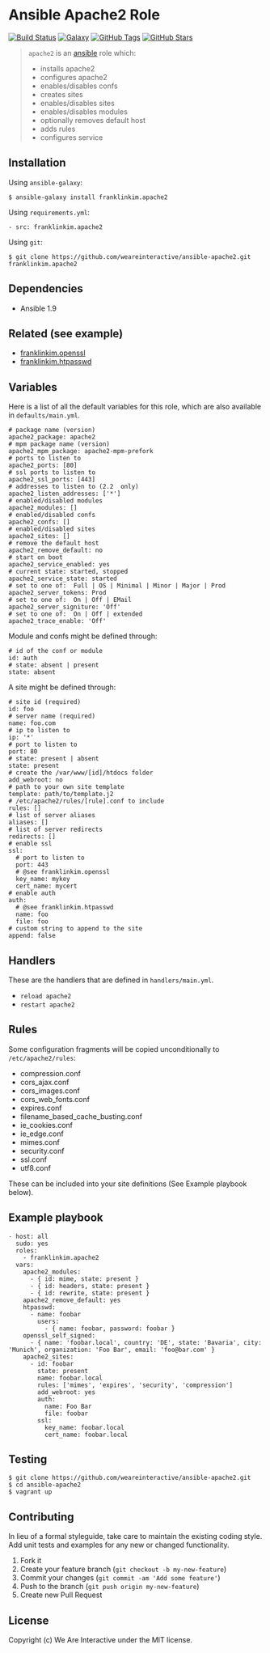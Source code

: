 # Ansible Apache2 Role

[![Build Status](https://img.shields.io/travis/weareinteractive/ansible-apache2.svg)](https://travis-ci.org/weareinteractive/ansible-apache2)
[![Galaxy](http://img.shields.io/badge/galaxy-franklinkim.supervisor-blue.svg)](https://galaxy.ansible.com/list#/roles/1364)
[![GitHub Tags](https://img.shields.io/github/tag/weareinteractive/ansible-apache2.svg)](https://github.com/weareinteractive/ansible-apache2)
[![GitHub Stars](https://img.shields.io/github/stars/weareinteractive/ansible-apache2.svg)](https://github.com/weareinteractive/ansible-apache2)

> `apache2` is an [ansible](http://www.ansible.com) role which:
>
> * installs apache2
> * configures apache2
> * enables/disables confs
> * creates sites
> * enables/disables sites
> * enables/disables modules
> * optionally removes default host
> * adds rules
> * configures service

## Installation

Using `ansible-galaxy`:

```
$ ansible-galaxy install franklinkim.apache2
```

Using `requirements.yml`:

```
- src: franklinkim.apache2
```

Using `git`:

```
$ git clone https://github.com/weareinteractive/ansible-apache2.git franklinkim.apache2
```

## Dependencies

* Ansible 1.9

## Related (see example)

* [franklinkim.openssl](https://github.com/weareinteractive/ansible-openssl)
* [franklinkim.htpasswd](https://github.com/weareinteractive/ansible-htpasswd)

## Variables

Here is a list of all the default variables for this role, which are also available in `defaults/main.yml`.

```
# package name (version)
apache2_package: apache2
# mpm package name (version)
apache2_mpm_package: apache2-mpm-prefork
# ports to listen to
apache2_ports: [80]
# ssl ports to listen to
apache2_ssl_ports: [443]
# addresses to listen to (2.2  only)
apache2_listen_addresses: ['*']
# enabled/disabled modules
apache2_modules: []
# enabled/disabled confs
apache2_confs: []
# enabled/disabled sites
apache2_sites: []
# remove the default host
apache2_remove_default: no
# start on boot
apache2_service_enabled: yes
# current state: started, stopped
apache2_service_state: started
# set to one of:  Full | OS | Minimal | Minor | Major | Prod
apache2_server_tokens: Prod
# set to one of:  On | Off | EMail
apache2_server_signiture: 'Off'
# set to one of:  On | Off | extended
apache2_trace_enable: 'Off'
```

Module and confs might be defined through:

```
# id of the conf or module
id: auth
# state: absent | present
state: absent
```

A site might be defined through:

```
# site id (required)
id: foo
# server name (required)
name: foo.com
# ip to listen to
ip: '*'
# port to listen to
port: 80
# state: present | absent
state: present
# create the /var/www/[id]/htdocs folder
add_webroot: no
# path to your own site template
template: path/to/template.j2
# /etc/apache2/rules/[rule].conf to include
rules: []
# list of server aliases
aliases: []
# list of server redirects
redirects: []
# enable ssl
ssl:
  # port to listen to
  port: 443
  # @see franklinkim.openssl
  key_name: mykey
  cert_name: mycert
# enable auth
auth:
  # @see franklinkim.htpasswd
  name: foo
  file: foo
# custom string to append to the site
append: false
```

## Handlers

These are the handlers that are defined in `handlers/main.yml`.

* `reload apache2`
* `restart apache2`

## Rules

Some configuration fragments will be copied unconditionally to `/etc/apache2/rules`:

* compression.conf
* cors_ajax.conf
* cors_images.conf
* cors_web_fonts.conf
* expires.conf
* filename_based_cache_busting.conf
* ie_cookies.conf
* ie_edge.conf
* mimes.conf
* security.conf
* ssl.conf
* utf8.conf

These can be included into your site definitions (See Example playbook below).

## Example playbook

```
- host: all
  sudo: yes
  roles:
    - franklinkim.apache2
  vars:
    apache2_modules:
      - { id: mime, state: present }
      - { id: headers, state: present }
      - { id: rewrite, state: present }
    apache2_remove_default: yes
    htpasswd:
      - name: foobar
        users:
          - { name: foobar, password: foobar }
    openssl_self_signed:
      - { name: 'foobar.local', country: 'DE', state: 'Bavaria', city: 'Munich', organization: 'Foo Bar', email: 'foo@bar.com' }
    apache2_sites:
      - id: foobar
        state: present
        name: foobar.local
        rules: ['mimes', 'expires', 'security', 'compression']
        add_webroot: yes
        auth:
          name: Foo Bar
          file: foobar
        ssl:
          key_name: foobar.local
          cert_name: foobar.local
```

## Testing

```
$ git clone https://github.com/weareinteractive/ansible-apache2.git
$ cd ansible-apache2
$ vagrant up
```

## Contributing
In lieu of a formal styleguide, take care to maintain the existing coding style. Add unit tests and examples for any new or changed functionality.

1. Fork it
2. Create your feature branch (`git checkout -b my-new-feature`)
3. Commit your changes (`git commit -am 'Add some feature'`)
4. Push to the branch (`git push origin my-new-feature`)
5. Create new Pull Request

## License
Copyright (c) We Are Interactive under the MIT license.
